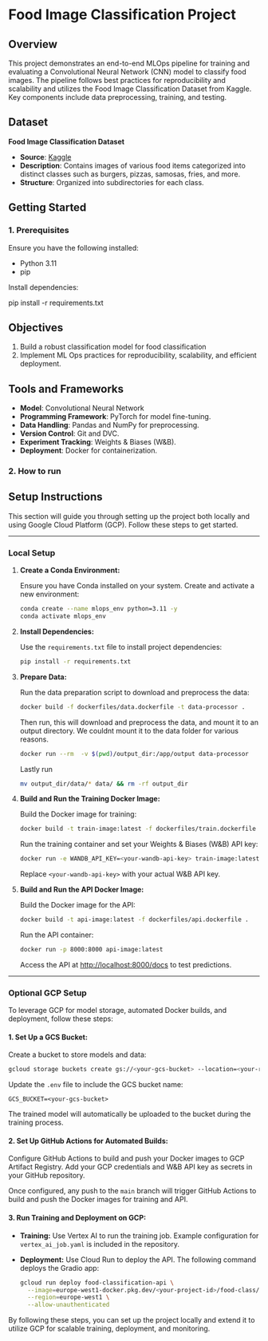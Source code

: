 # Food Image Classification Project

## Overview

This project demonstrates an end-to-end MLOps pipeline for training and evaluating a Convolutional Neural Network (CNN) model to classify food images. The pipeline follows best practices for reproducibility and scalability and utilizes the Food Image Classification Dataset from Kaggle. Key components include data preprocessing, training, and testing.

## Dataset

**Food Image Classification Dataset**  
- **Source**: [Kaggle](https://www.kaggle.com/code/gauravduttakiit/class-dataset-food-image-classification/data)  
- **Description**: Contains images of various food items categorized into distinct classes such as burgers, pizzas, samosas, fries, and more.  
- **Structure**: Organized into subdirectories for each class.

## Getting Started

### 1. Prerequisites

Ensure you have the following installed:
- Python 3.11
- pip

Install dependencies:

pip install -r requirements.txt

## Objectives
1. Build a robust classification model for food classification
2. Implement ML Ops practices for reproducibility, scalability, and efficient deployment.

## Tools and Frameworks
- **Model**: Convolutional Neural Network
- **Programming Framework**: PyTorch for model fine-tuning.
- **Data Handling**: Pandas and NumPy for preprocessing.
- **Version Control**: Git and DVC.
- **Experiment Tracking**: Weights & Biases (W&B).
- **Deployment**: Docker for containerization.


### 2. How to run
## Setup Instructions

This section will guide you through setting up the project both locally and using Google Cloud Platform (GCP). Follow these steps to get started.

---

### Local Setup

1. **Create a Conda Environment:**

   Ensure you have Conda installed on your system. Create and activate a new environment:

   ```bash
   conda create --name mlops_env python=3.11 -y
   conda activate mlops_env
   ```

2. **Install Dependencies:**

   Use the `requirements.txt` file to install project dependencies:

   ```bash
   pip install -r requirements.txt
   ```

3. **Prepare Data:**

   Run the data preparation script to download and preprocess the data:

   ```bash
   docker build -f dockerfiles/data.dockerfile -t data-processor .
   ```

   Then run, this will download and preprocess the data, and mount it to an output directory. We couldnt mount it to the data folder for various reasons.

   ```bash
   docker run --rm  -v $(pwd)/output_dir:/app/output data-processor
   ```

   Lastly run 

    ```bash
   mv output_dir/data/* data/ && rm -rf output_dir
   ```
   
4. **Build and Run the Training Docker Image:**

   Build the Docker image for training:

   ```bash
   docker build -t train-image:latest -f dockerfiles/train.dockerfile .
   ```

   Run the training container and set your Weights & Biases (W&B) API key:

   ```bash
   docker run -e WANDB_API_KEY=<your-wandb-api-key> train-image:latest
   ```

   Replace `<your-wandb-api-key>` with your actual W&B API key.

5. **Build and Run the API Docker Image:**

   Build the Docker image for the API:

   ```bash
   docker build -t api-image:latest -f dockerfiles/api.dockerfile .
   ```

   Run the API container:

   ```bash
   docker run -p 8000:8000 api-image:latest
   ```

   Access the API at [http://localhost:8000/docs](http://localhost:8000/docs) to test predictions.

---

### Optional GCP Setup

To leverage GCP for model storage, automated Docker builds, and deployment, follow these steps:

#### 1. **Set Up a GCS Bucket:**

   Create a bucket to store models and data:

   ```bash
   gcloud storage buckets create gs://<your-gcs-bucket> --location=<your-region>
   ```

   Update the `.env` file to include the GCS bucket name:

   ```env
   GCS_BUCKET=<your-gcs-bucket>
   ```

   The trained model will automatically be uploaded to the bucket during the training process.

#### 2. **Set Up GitHub Actions for Automated Builds:**

   Configure GitHub Actions to build and push your Docker images to GCP Artifact Registry. Add your GCP credentials and W&B API key as secrets in your GitHub repository.

   Once configured, any push to the `main` branch will trigger GitHub Actions to build and push the Docker images for training and API.

#### 3. **Run Training and Deployment on GCP:**

   - **Training:** Use Vertex AI to run the training job. Example configuration for `vertex_ai_job.yaml` is included in the repository.
   - **Deployment:** Use Cloud Run to deploy the API. The following command deploys the Gradio app:

     ```bash
     gcloud run deploy food-classification-api \
       --image=europe-west1-docker.pkg.dev/<your-project-id>/food-class/api-image:latest \
       --region=europe-west1 \
       --allow-unauthenticated
     ```

By following these steps, you can set up the project locally and extend it to utilize GCP for scalable training, deployment, and monitoring.
